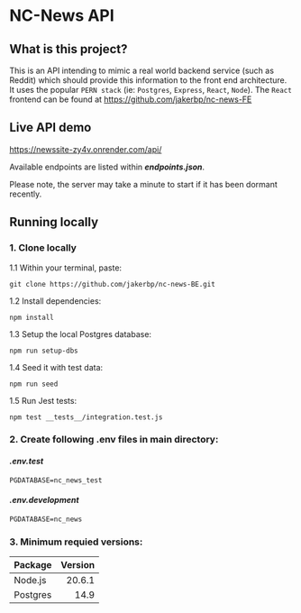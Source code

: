 # NC-News API
## What is this project?
This is an API intending to mimic a real world backend service (such as Reddit) which should provide this information to the front end architecture. It uses the popular `PERN stack` (ie: `Postgres`, `Express`, `React`, `Node`). The `React` frontend can be found at https://github.com/jakerbp/nc-news-FE

## Live API demo
https://newssite-zy4v.onrender.com/api/

Available endpoints are listed within ***endpoints.json***.

Please note, the server may take a minute to start if it has been dormant recently.

## Running locally
### 1. Clone locally
1.1 Within your terminal, paste:
    
    git clone https://github.com/jakerbp/nc-news-BE.git

1.2 Install dependencies:

    npm install

1.3 Setup the local Postgres database:

    npm run setup-dbs

1.4 Seed it with test data:

    npm run seed

1.5 Run Jest tests:

    npm test __tests__/integration.test.js

### 2. Create following .env files in main directory:

#### *.env.test*
`PGDATABASE=nc_news_test`

#### *.env.development*
`PGDATABASE=nc_news`

### 3. Minimum requied versions:
|Package    |Version  |
|-----------|--------:|
|Node.js    |   20.6.1|
|Postgres   |     14.9|
